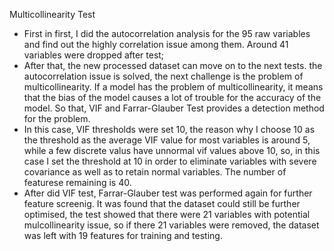 Multicollinearity Test
- First in first, I did the autocorrelation analysis for the 95 raw variables and find out the highly correlation issue among them. Around 41 variables were dropped after test;
- After that, the new processed dataset can move on to the next tests. the autocorrelation issue is solved, the next challenge is the problem of multicollinearity. If a model has the problem of multicollinearity,
  it means that the bias of the model causes a lot of trouble for the accuracy of the model. So that, VIF and Farrar-Glauber Test provides a detection method for the problem. 
- In this case, VIF thresholds were set 10, the reason why I choose 10 as the threshold as the average VIF value for most variables is around 5, while a few discrete valus have unnormal vif values above 10, so, in this case I
  set the threshold at 10 in order to eliminate variables with severe covariance as well as to retain normal variables. The number of featurese remaining is 40.
- After did VIF test, Farrar-Glauber test was performed again for further feature screenig. It was found that the dataset could still be further optimised, the test showed that there were 21 variables with potential mulcollinearity
  issue, so if there 21 variables were removed, the dataset was left with 19 features for training and testing.
